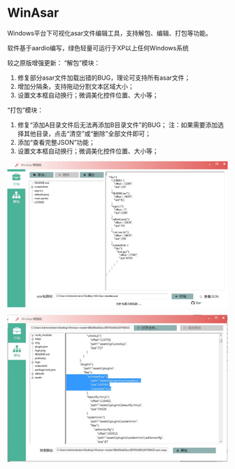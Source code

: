 # WinAsar

Windows平台下可视化asar文件编辑工具，支持解包、编辑、打包等功能。

软件基于aardio编写，绿色轻量可运行于XP以上任何Windows系统  

较之原版增强更新：
“解包”模块：
1. 修复部分asar文件加载出错的BUG，理论可支持所有asar文件；
2. 增加分隔条，支持拖动分割文本区域大小；
3. 设置文本框自动换行；微调美化控件位置、大小等；

“打包”模块：
1. 修复“添加A目录文件后无法再添加B目录文件”的BUG；
注：如果需要添加选择其他目录，点击“清空”或“删除”全部文件即可；
2. 添加“查看完整JSON”功能；
3. 设置文本框自动换行；微调美化控件位置、大小等；  

![asar打包](https://github.com/playGitboy/WinAsar/blob/master/screenshots/asar%E6%89%93%E5%8C%85.jpg)  

![asar解包](https://github.com/playGitboy/WinAsar/blob/master/screenshots/asar%E8%A7%A3%E5%8C%85.jpg)
